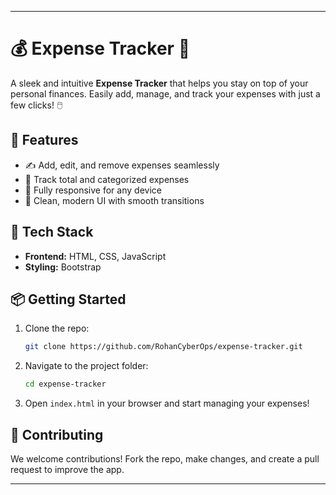 
---

# 💰 **Expense Tracker** 🧾

A sleek and intuitive **Expense Tracker** that helps you stay on top of your personal finances. Easily add, manage, and track your expenses with just a few clicks! 🖱️

## 🌟 **Features**
- ✍️ Add, edit, and remove expenses seamlessly
- 💸 Track total and categorized expenses
- 📱 Fully responsive for any device
- 🎨 Clean, modern UI with smooth transitions

## 🚀 **Tech Stack**
- **Frontend:** HTML, CSS, JavaScript
- **Styling:** Bootstrap

## 📦 **Getting Started**
1. Clone the repo:
   ```bash
   git clone https://github.com/RohanCyberOps/expense-tracker.git
   ```
2. Navigate to the project folder:
   ```bash
   cd expense-tracker
   ```
3. Open `index.html` in your browser and start managing your expenses!

## 🤝 **Contributing**
We welcome contributions! Fork the repo, make changes, and create a pull request to improve the app.

---
